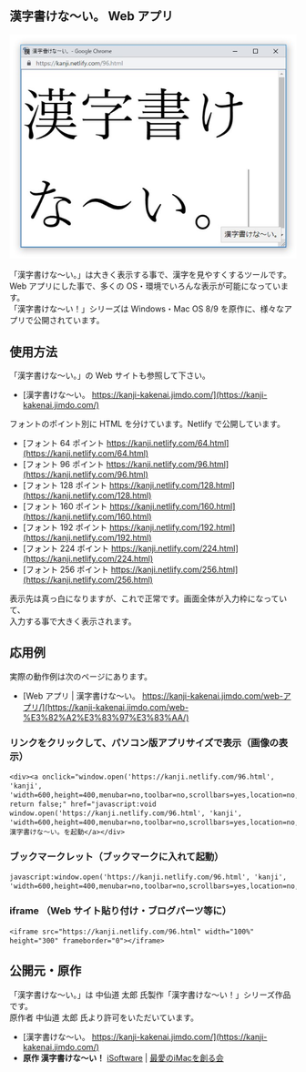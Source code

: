 ## 漢字書けな～い。 Web アプリ

![スクリーンショット](/screenshot.jpg)

「漢字書けな～い。」は大きく表示する事で、漢字を見やすくするツールです。<br />
Web アプリにした事で、多くの OS・環境でいろんな表示が可能になっています。<br />
「漢字書けな～い！」シリーズは Windows・Mac OS 8/9 を原作に、様々なアプリで公開されています。

## 使用方法
「漢字書けな～い。」の Web サイトも参照して下さい。

- [漢字書けな～い。 https://kanji-kakenai.jimdo.com/](https://kanji-kakenai.jimdo.com/)

フォントのポイント別に HTML を分けています。Netlify で公開しています。

- [フォント 64 ポイント https://kanji.netlify.com/64.html](https://kanji.netlify.com/64.html)
- [フォント 96 ポイント https://kanji.netlify.com/96.html](https://kanji.netlify.com/96.html)
- [フォント 128 ポイント https://kanji.netlify.com/128.html](https://kanji.netlify.com/128.html)
- [フォント 160 ポイント https://kanji.netlify.com/160.html](https://kanji.netlify.com/160.html)
- [フォント 192 ポイント https://kanji.netlify.com/192.html](https://kanji.netlify.com/192.html)
- [フォント 224 ポイント https://kanji.netlify.com/224.html](https://kanji.netlify.com/224.html)
- [フォント 256 ポイント https://kanji.netlify.com/256.html](https://kanji.netlify.com/256.html)

表示先は真っ白になりますが、これで正常です。画面全体が入力枠になっていて、<br />
入力する事で大きく表示されます。

## 応用例

実際の動作例は次のページにあります。

- [Web アプリ | 漢字書けな～い。 https://kanji-kakenai.jimdo.com/web-アプリ/](https://kanji-kakenai.jimdo.com/web-%E3%82%A2%E3%83%97%E3%83%AA/)


### リンクをクリックして、パソコン版アプリサイズで表示（画像の表示）

```
<div><a onclick="window.open('https://kanji.netlify.com/96.html', 'kanji', 'width=600,height=400,menubar=no,toolbar=no,scrollbars=yes,location=no,resizable=yes'); return false;" href="javascript:void window.open('https://kanji.netlify.com/96.html', 'kanji', 'width=600,height=400,menubar=no,toolbar=no,scrollbars=yes,location=no,resizable=yes')">漢字書けな〜い。を起動</a></div>
```

### ブックマークレット（ブックマークに入れて起動）

```
javascript:window.open('https://kanji.netlify.com/96.html', 'kanji', 'width=600,height=400,menubar=no,toolbar=no,scrollbars=yes,location=no,resizable=yes')
```

### iframe （Web サイト貼り付け・ブログパーツ等に）

```
<iframe src="https://kanji.netlify.com/96.html" width="100%" height="300" frameborder="0"></iframe>
```

## 公開元・原作

「漢字書けな～い。」は 中仙道 太郎 氏製作「漢字書けな〜い！」シリーズ作品です。<br />
原作者 中仙道 太郎 氏より許可をいただいています。

- [漢字書けな～い。 https://kanji-kakenai.jimdo.com/](https://kanji-kakenai.jimdo.com/)
- **原作 漢字書けな～い！** [iSoftware](http://nakasendo.com/isoft.html) | [最愛のiMacを創る会](http://nakasendo.com/) 
